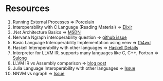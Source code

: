 # Resources



1. Running External Processes => [Porcelain](https://github.com/alco/porcelain)
2. Interoperability with C Language (Reading Material) => [Elixir](https://github.com/elixir-lang/elixir/wiki/Interoperability-with-C)
3. .Net Architecture Basics => [MSDN](https://msdn.microsoft.com/en-us/library/zw4w595w(v=vs.110).aspx)
4. Nervana Ngraph interoperability question => [github issue](https://github.com/NervanaSystems/ngraph/issues/1)
5. Basic Language Interoperability Implementation using venv => [ffi4wd](https://github.com/tristanfisher/ffi4wd)
6. Haskell Interoperability with other languages => [Haskell Details](https://gist.github.com/CMCDragonkai/5339b6a95433acd7d89a)
7. Interpreter for LLVM IR, supports many languages like C, C++, Fortran => [Sulong](https://github.com/graalvm/sulong)
8. LLVM IR vs Assembly comparison => [blog post](https://idea.popcount.org/2013-07-24-ir-is-better-than-assembly/)
9. Julia Language Interoperability with other languages => [Issue](https://github.com/ipython/ipython/issues/3806)
10. NNVM vs ngraph => [Issue](https://github.com/NervanaSystems/ngraph/issues/3)
